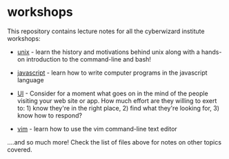 # workshops

This repository contains lecture notes for all the cyberwizard institute
workshops:

* [unix](unix.markdown) - learn the history and motivations behind unix along
with a hands-on introduction to the command-line and bash!

* [javascript](javascript.markdown) - learn how to write computer programs in
the javascript language

* [UI](ui.markdown) - Consider for a moment what goes on in the mind of the people visiting your web site or app. How much effort are they willing to exert to: 1) know they're in the right place, 2) find what they're looking for, 3) know how to respond?

* [vim](vim.markdown) - learn how to use the vim command-line text editor

....and so much more! Check the list of files above for
notes on other topics covered.
